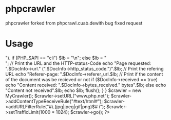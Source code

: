 # phpcrawler
phpcrawler forked from phpcrawl.cuab.dewith bug fixed request

# Usage

<?php
// Inculde the phpcrawl-mainclass
include("libs/PHPCrawler.class.php");

// Extend the class and override the handleDocumentInfo()-method 
class MyCrawler extends PHPCrawler 
{
  function handleDocumentInfo($DocInfo) 
  {
    // Just detect linebreak for output ("\n" in CLI-mode, otherwise "<br>").
    if (PHP_SAPI == "cli") $lb = "\n";
    else $lb = "<br />";

    // Print the URL and the HTTP-status-Code
    echo "Page requested: ".$DocInfo->url." (".$DocInfo->http_status_code.")".$lb;
    
    // Print the refering URL
    echo "Referer-page: ".$DocInfo->referer_url.$lb;
    
    // Print if the content of the document was be recieved or not
    if ($DocInfo->received == true)
      echo "Content received: ".$DocInfo->bytes_received." bytes".$lb;
    else
      echo "Content not received".$lb; 
    echo $lb;
    flush();
  } 
}

    $crawler = new MyCrawler();
    $crawler->setURL("www.php.net");
    $crawler->addContentTypeReceiveRule("#text/html#");
    $crawler->addURLFilterRule("#\.(jpg|jpeg|gif|png)$# i");
    $crawler->setTrafficLimit(1000 * 1024);
    $crawler->go();
?>

